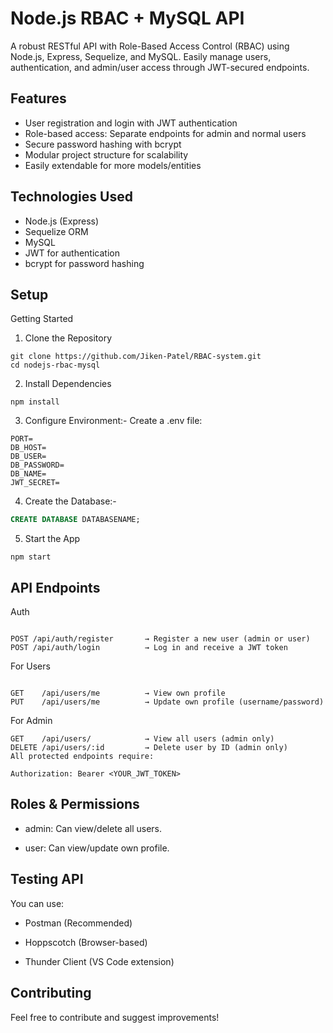 # Node.js RBAC + MySQL API
A robust RESTful API with Role-Based Access Control (RBAC) using Node.js, Express, Sequelize, and MySQL. Easily manage users, authentication, and admin/user access through JWT-secured endpoints.

## Features
<ul>
<li>User registration and login with JWT authentication</li>

<li>Role-based access: Separate endpoints for admin and normal users</li>

<li>Secure password hashing with bcrypt</li>

<li>Modular project structure for scalability</li>

<li>Easily extendable for more models/entities</li>
</ul>

## Technologies Used

<ul>
  
<li>Node.js (Express)</li>

<li>Sequelize ORM</li>

<li>MySQL</li>

<li>JWT for authentication</li>

<li>bcrypt for password hashing
</ul>

## Setup
Getting Started
1. Clone the Repository

```text
git clone https://github.com/Jiken-Patel/RBAC-system.git
cd nodejs-rbac-mysql
```
2. Install Dependencies

```base
npm install
```
3. Configure Environment:-
Create a .env file:

```base
PORT=
DB_HOST=
DB_USER=
DB_PASSWORD=
DB_NAME=
JWT_SECRET=
```

4. Create the Database:-
```sql
CREATE DATABASE DATABASENAME;
```
5. Start the App

```base
npm start
```

## API Endpoints
Auth
```

POST /api/auth/register       → Register a new user (admin or user)
POST /api/auth/login          → Log in and receive a JWT token

```
For Users
```

GET    /api/users/me          → View own profile
PUT    /api/users/me          → Update own profile (username/password)
```
For Admin
```
GET    /api/users/            → View all users (admin only)
DELETE /api/users/:id         → Delete user by ID (admin only)
All protected endpoints require:

Authorization: Bearer <YOUR_JWT_TOKEN>
```
## Roles & Permissions
* admin: Can view/delete all users.

* user: Can view/update own profile.

## Testing API
You can use:

* Postman (Recommended)

* Hoppscotch (Browser-based)

* Thunder Client (VS Code extension)

## Contributing
Feel free to contribute and suggest improvements!
